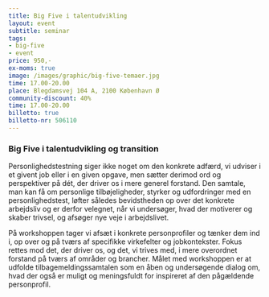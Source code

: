 ```yaml
---
title: Big Five i talentudvikling
layout: event
subtitle: seminar
tags:
- big-five
- event
price: 950,-
ex-moms: true
image: /images/graphic/big-five-temaer.jpg
time: 17.00-20.00
place: Blegdamsvej 104 A, 2100 København Ø
community-discount: 40%
time: 17.00-20.00
billetto: true
billetto-nr: 506110
---
```


### Big Five i talentudvikling og transition
Personlighedstestning siger ikke noget om den konkrete adfærd, vi udviser i et givent job eller i en given opgave, men sætter derimod ord og perspektiver på dét, der driver os i mere generel forstand. Den samtale, man kan få om personlige tilbøjeligheder, styrker og udfordringer med en personlighedstest, løfter således bevidstheden op over det konkrete arbejdsliv og er derfor velegnet, når vi undersøger, hvad der motiverer og skaber trivsel, og afsøger nye veje i arbejdslivet.

På workshoppen tager vi afsæt i konkrete personprofiler og tænker dem ind i, op over og på tværs af specifikke virkefelter og jobkontekster. Fokus rettes mod det, der driver os, og det, vi trives med, i mere overordnet forstand på tværs af områder og brancher. Målet med workshoppen er at udfolde tilbagemeldingssamtalen som en åben og undersøgende dialog om, hvad der også er muligt og meningsfuldt for inspireret af den pågældende personprofil.